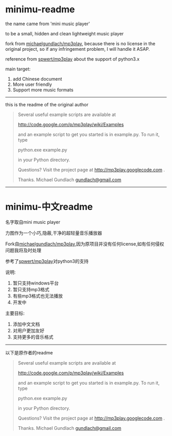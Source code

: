 # minimu-readme
the name came from 'mini music player'

to be a small, hidden and clean lightweight music player

fork from [michaelgundlach/mp3play](https://github.com/michaelgundlach/mp3play), because there is no license in the original project, so if any infringement problem, I will handle it ASAP.

reference from [spwert/mp3play](https://github.com/spwert/mp3play) about the support of python3.x

main target: 
1. add Chinese document
2. More user friendly
3. Support more music formats

---
this is the readme of the original author
> Several useful example scripts are available at
> 
>   http://code.google.com/p/mp3play/wiki/Examples
> 
> and an example script to get you started is in example.py.  To run it, type
> 
>   python.exe example.py
> 
> in your Python directory.
> 
> Questions?  Visit the project page at http://mp3play.googlecode.com .
> 
> Thanks.
> Michael Gundlach
> gundlach@gmail.com

---
# minimu-中文readme
名字取自mini music player

力图作为一个小巧,隐蔽,干净的超轻量音乐播放器

Fork自[michaelgundlach/mp3play](https://github.com/michaelgundlach/mp3play),因为原项目并没有任何license,如有任何侵权问题我将及时处理

参考了[spwert/mp3play](https://github.com/spwert/mp3play)对python3的支持

说明:
1. 暂只支持windows平台
2. 暂只支持mp3格式
3. 有些mp3格式也无法播放
4. 开发中

主要目标: 
1. 添加中文文档
2. 对用户更加友好
3. 支持更多的音乐格式

---
以下是原作者的readme
> Several useful example scripts are available at
> 
>   http://code.google.com/p/mp3play/wiki/Examples
> 
> and an example script to get you started is in example.py.  To run it, type
> 
>   python.exe example.py
> 
> in your Python directory.
> 
> Questions?  Visit the project page at http://mp3play.googlecode.com .
> 
> Thanks.
> Michael Gundlach
> gundlach@gmail.com
